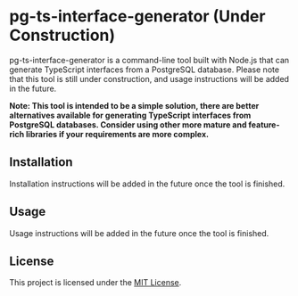 # pg-ts-interface-generator (Under Construction)

pg-ts-interface-generator is a command-line tool built with Node.js that can generate TypeScript interfaces from a PostgreSQL database. Please note that this tool is still under construction, and usage instructions will be added in the future.

**Note: This tool is intended to be a simple solution, there are better alternatives available for generating TypeScript interfaces from PostgreSQL databases. Consider using other more mature and feature-rich libraries if your requirements are more complex.**

## Installation

Installation instructions will be added in the future once the tool is finished.

## Usage

Usage instructions will be added in the future once the tool is finished.

## License

This project is licensed under the [MIT License](LICENSE).
